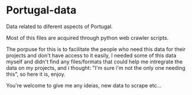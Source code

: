 # Portugal-data
Data related to diferent aspects of Portugal.

Most of this files are acquired through python web crawler scripts.

The porpuse for this is to facilitate the people who need this data for their projects and don't have access to it easily, I needed some of this data myself and didn't find any files/formats that could help me intregrate the data on my projects, and i thought: "I'm sure i'm not the only one needing this", so here it is, enjoy.

You're welcome to give me any ideias, new data to scrape etc...
